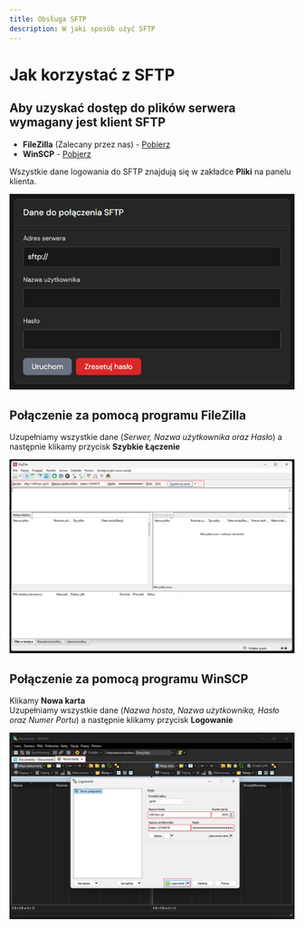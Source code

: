 ```yaml
---
title: Obsługa SFTP
description: W jaki sposób użyć SFTP
---
```


# Jak korzystać z SFTP

## Aby uzyskać dostęp do plików serwera wymagany jest klient SFTP

- **FileZilla** (Zalecany przez nas) - [Pobierz](https://filezilla-project.org/download.php?type=client)
- **WinSCP** - [Pobierz](https://winscp.net/eng/download.php)

Wszystkie dane logowania do SFTP znajdują się w zakładce **Pliki** na panelu klienta.

![Zakładka **Pliki**](/static/panel/sftp.png)

## Połączenie za pomocą programu FileZilla

Uzupełniamy wszystkie dane (_Serwer, Nazwa użytkownika oraz Hasło_) a następnie klikamy przycisk **Szybkie Łączenie**

![Program **FileZilla**](/static/panel/filezilla.png)

## Połączenie za pomocą programu WinSCP

Klikamy **Nowa karta**\
Uzupełniamy wszystkie dane (_Nazwa hosta, Nazwa użytkownika, Hasło oraz Numer Portu_) a następnie klikamy przycisk **Logowanie**

![Program **WinSCP**](/static/panel/winscp.png)
